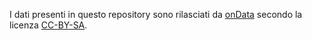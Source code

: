 I dati presenti in questo repository sono rilasciati da [onData](http://ondata.it) secondo la licenza [CC-BY-SA](https://creativecommons.org/licenses/by-sa/4.0/deed.it).
